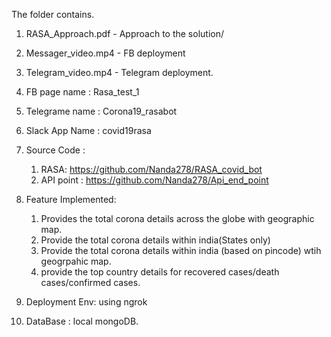 The folder contains.

1. RASA_Approach.pdf - Approach to the solution/
2. Messager_video.mp4 - FB deployment
3. Telegram_video.mp4 - Telegram deployment.
4. FB page name : Rasa_test_1
5. Telegrame name : Corona19_rasabot
6. Slack App Name : covid19rasa
7. Source Code :
    1. RASA: https://github.com/Nanda278/RASA_covid_bot
    2. API point : https://github.com/Nanda278/Api_end_point
    
8. Feature Implemented:
    1. Provides the total corona details across the globe with geographic map.
    2. Provide the total corona details within india(States only)
    3. Provide the total corona details within india (based on pincode) wtih geogrpahic map.
    4. provide the top country details for recovered cases/death cases/confirmed cases.
    
9. Deployment Env: using ngrok
10. DataBase : local mongoDB.
